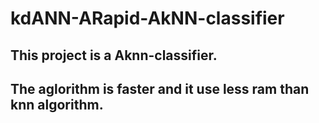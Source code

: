 <h1>kdANN-ARapid-AkNN-classifier</h1>


## This project is a Aknn-classifier.

## The aglorithm is faster and it use less ram than knn algorithm.
